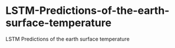 # LSTM-Predictions-of-the-earth-surface-temperature
LSTM Predictions of the earth surface temperature
